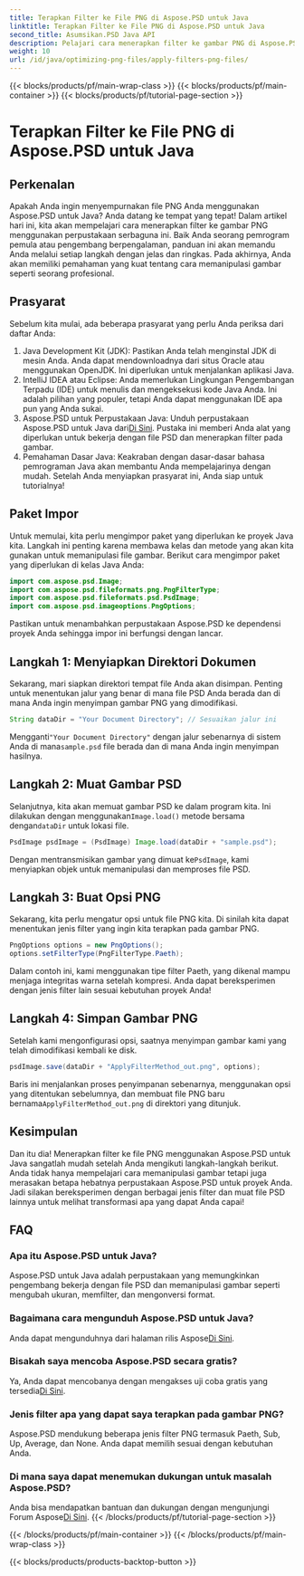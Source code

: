 ```yaml
---
title: Terapkan Filter ke File PNG di Aspose.PSD untuk Java
linktitle: Terapkan Filter ke File PNG di Aspose.PSD untuk Java
second_title: Asumsikan.PSD Java API
description: Pelajari cara menerapkan filter ke gambar PNG di Aspose.PSD untuk Java dengan panduan mendetail ini. Langkah sederhana untuk hasil gambar menakjubkan.
weight: 10
url: /id/java/optimizing-png-files/apply-filters-png-files/
---
```


{{< blocks/products/pf/main-wrap-class >}}
{{< blocks/products/pf/main-container >}}
{{< blocks/products/pf/tutorial-page-section >}}

# Terapkan Filter ke File PNG di Aspose.PSD untuk Java

## Perkenalan
Apakah Anda ingin menyempurnakan file PNG Anda menggunakan Aspose.PSD untuk Java? Anda datang ke tempat yang tepat! Dalam artikel hari ini, kita akan mempelajari cara menerapkan filter ke gambar PNG menggunakan perpustakaan serbaguna ini. Baik Anda seorang pemrogram pemula atau pengembang berpengalaman, panduan ini akan memandu Anda melalui setiap langkah dengan jelas dan ringkas. Pada akhirnya, Anda akan memiliki pemahaman yang kuat tentang cara memanipulasi gambar seperti seorang profesional.
## Prasyarat
Sebelum kita mulai, ada beberapa prasyarat yang perlu Anda periksa dari daftar Anda:
1. Java Development Kit (JDK): Pastikan Anda telah menginstal JDK di mesin Anda. Anda dapat mendownloadnya dari situs Oracle atau menggunakan OpenJDK. Ini diperlukan untuk menjalankan aplikasi Java.
2. IntelliJ IDEA atau Eclipse: Anda memerlukan Lingkungan Pengembangan Terpadu (IDE) untuk menulis dan mengeksekusi kode Java Anda. Ini adalah pilihan yang populer, tetapi Anda dapat menggunakan IDE apa pun yang Anda sukai.
3.  Aspose.PSD untuk Perpustakaan Java: Unduh perpustakaan Aspose.PSD untuk Java dari[Di Sini](https://releases.aspose.com/psd/java/). Pustaka ini memberi Anda alat yang diperlukan untuk bekerja dengan file PSD dan menerapkan filter pada gambar.
4. Pemahaman Dasar Java: Keakraban dengan dasar-dasar bahasa pemrograman Java akan membantu Anda mempelajarinya dengan mudah.
Setelah Anda menyiapkan prasyarat ini, Anda siap untuk tutorialnya!
## Paket Impor
Untuk memulai, kita perlu mengimpor paket yang diperlukan ke proyek Java kita. Langkah ini penting karena membawa kelas dan metode yang akan kita gunakan untuk memanipulasi file gambar.
Berikut cara mengimpor paket yang diperlukan di kelas Java Anda:
```java
import com.aspose.psd.Image;
import com.aspose.psd.fileformats.png.PngFilterType;
import com.aspose.psd.fileformats.psd.PsdImage;
import com.aspose.psd.imageoptions.PngOptions;
```
Pastikan untuk menambahkan perpustakaan Aspose.PSD ke dependensi proyek Anda sehingga impor ini berfungsi dengan lancar.

## Langkah 1: Menyiapkan Direktori Dokumen
Sekarang, mari siapkan direktori tempat file Anda akan disimpan. Penting untuk menentukan jalur yang benar di mana file PSD Anda berada dan di mana Anda ingin menyimpan gambar PNG yang dimodifikasi.
```java
String dataDir = "Your Document Directory"; // Sesuaikan jalur ini
```
 Mengganti`"Your Document Directory"` dengan jalur sebenarnya di sistem Anda di mana`sample.psd` file berada dan di mana Anda ingin menyimpan hasilnya.
## Langkah 2: Muat Gambar PSD
 Selanjutnya, kita akan memuat gambar PSD ke dalam program kita. Ini dilakukan dengan menggunakan`Image.load()` metode bersama dengan`dataDir` untuk lokasi file.
```java
PsdImage psdImage = (PsdImage) Image.load(dataDir + "sample.psd");
```
 Dengan mentransmisikan gambar yang dimuat ke`PsdImage`, kami menyiapkan objek untuk memanipulasi dan memproses file PSD. 
## Langkah 3: Buat Opsi PNG
Sekarang, kita perlu mengatur opsi untuk file PNG kita. Di sinilah kita dapat menentukan jenis filter yang ingin kita terapkan pada gambar PNG.
```java
PngOptions options = new PngOptions();
options.setFilterType(PngFilterType.Paeth);
```
Dalam contoh ini, kami menggunakan tipe filter Paeth, yang dikenal mampu menjaga integritas warna setelah kompresi. Anda dapat bereksperimen dengan jenis filter lain sesuai kebutuhan proyek Anda!
## Langkah 4: Simpan Gambar PNG
Setelah kami mengonfigurasi opsi, saatnya menyimpan gambar kami yang telah dimodifikasi kembali ke disk.
```java
psdImage.save(dataDir + "ApplyFilterMethod_out.png", options);
```
 Baris ini menjalankan proses penyimpanan sebenarnya, menggunakan opsi yang ditentukan sebelumnya, dan membuat file PNG baru bernama`ApplyFilterMethod_out.png` di direktori yang ditunjuk.
## Kesimpulan
Dan itu dia! Menerapkan filter ke file PNG menggunakan Aspose.PSD untuk Java sangatlah mudah setelah Anda mengikuti langkah-langkah berikut. Anda tidak hanya mempelajari cara memanipulasi gambar tetapi juga merasakan betapa hebatnya perpustakaan Aspose.PSD untuk proyek Anda. Jadi silakan bereksperimen dengan berbagai jenis filter dan muat file PSD lainnya untuk melihat transformasi apa yang dapat Anda capai!
## FAQ
### Apa itu Aspose.PSD untuk Java?  
Aspose.PSD untuk Java adalah perpustakaan yang memungkinkan pengembang bekerja dengan file PSD dan memanipulasi gambar seperti mengubah ukuran, memfilter, dan mengonversi format.
### Bagaimana cara mengunduh Aspose.PSD untuk Java?  
 Anda dapat mengunduhnya dari halaman rilis Aspose[Di Sini](https://releases.aspose.com/psd/java/).
### Bisakah saya mencoba Aspose.PSD secara gratis?  
 Ya, Anda dapat mencobanya dengan mengakses uji coba gratis yang tersedia[Di Sini](https://releases.aspose.com/).
### Jenis filter apa yang dapat saya terapkan pada gambar PNG?  
Aspose.PSD mendukung beberapa jenis filter PNG termasuk Paeth, Sub, Up, Average, dan None. Anda dapat memilih sesuai dengan kebutuhan Anda.
### Di mana saya dapat menemukan dukungan untuk masalah Aspose.PSD?  
 Anda bisa mendapatkan bantuan dan dukungan dengan mengunjungi Forum Aspose[Di Sini](https://forum.aspose.com/c/psd/34).
{{< /blocks/products/pf/tutorial-page-section >}}

{{< /blocks/products/pf/main-container >}}
{{< /blocks/products/pf/main-wrap-class >}}

{{< blocks/products/products-backtop-button >}}
